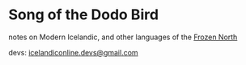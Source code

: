 # Song of the Dodo Bird

notes on Modern Icelandic, and other languages of the [Frozen North](https://en.wikipedia.org/wiki/Northern_Europe)

devs: icelandiconline.devs@gmail.com
